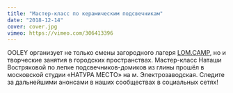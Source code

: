 ```yaml
---
title: "Мастер-класс по керамическим подсвечникам"
date: "2018-12-14"
cover: cover.jpg
vimeo: https://vimeo.com/306413396
---
```


OOLEY организует не только смены загородного лагеря [LOM.CAMP](http://lom.camp), но и творческие занятия в городских пространствах. Мастер-класс Наташи Востряковой по лепке подсвечников-домиков из глины прошёл в московской студии «НАТУРА МЕСТО» на м. Электрозаводская. Следите за дальнейшими анонсами в наших сообществах в социальных сетях!
